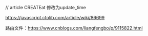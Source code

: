 // article CREATEat 修改为update_time


https://javascript.ctolib.com/article/wiki/86699



路由文件：https://www.cnblogs.com/liangfengbo/p/9115822.html





